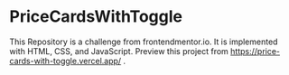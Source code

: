 # PriceCardsWithToggle
This Repository is a challenge from frontendmentor.io. It is implemented with HTML, CSS, and JavaScript. Preview this project from https://price-cards-with-toggle.vercel.app/ .
